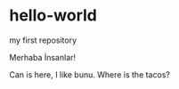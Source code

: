 # hello-world
my first repository

Merhaba İnsanlar!

Can is here, I like bunu.
Where is the tacos?
